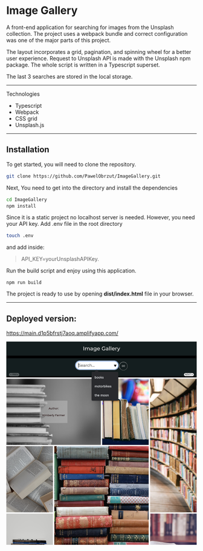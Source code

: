 # Image Gallery

A front-end application for searching for images from the Unsplash collection. The project uses a webpack bundle and correct configuration was one of the major parts of this project.

The layout incorporates a grid, pagination, and spinning wheel for a better user experience. Request to Unsplash API is made with the Unsplash npm package. The whole script is written in a Typescript superset.

The last 3 searches are stored in the local storage.

***

Technologies
- Typescript
- Webpack
- CSS grid
- Unsplash.js

***

## Installation

To get started, you will need to clone the repository.

```bash
git clone https://github.com/PawelObrzut/ImageGallery.git
```

Next, You need to get into the directory and install the dependencies

```bash
cd ImageGallery
npm install
```

Since it is a static project no localhost server is needed. However, you need your API key. Add .env file in the root directory

```bash
touch .env
```

 and add inside:
 > API_KEY=yourUnsplashAPIKey. 
 
Run the build script and enjoy using this application.

```
npm run build
```

The project is ready to use by opening **dist/index.html** file in your browser.

***

## Deployed version:
https://main.d1p5bfrstj7aoq.amplifyapp.com/

![CartPageDemo](/imageGallery.png)